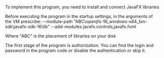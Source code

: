To implement this program, you need to install and connect JavaFX libraries

Before executing the program in the startup settings, in the arguments of the VM prescribe: --module-path "ABC\openjfx-16_windows-x64_bin-sdk\javafx-sdk-16\lib" --add-modules javafx.controls,javafx.fxml

Where "ABC" is the placement of libraries on your disk



The first stage of the program is authorization. You can find the login and password in the program code or disable the authentication or skip it.